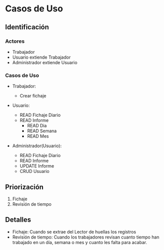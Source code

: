 # Casos de Uso

## Identificación

### Actores
- Trabajador
- Usuario extiende Trabajador
- Administrador extiende Usuario

### Casos de Uso
 
- Trabajador:
  - Crear fichaje

- Usuario:
  - READ Fichaje Diario
  - READ Informe
    - READ Dia
    - READ Semana
    - READ Mes

- Administrador(Usuario):
  - READ Fichaje Diario
  - READ Informe
  - UPDATE Informe
  - CRUD Usuario

## Priorización
1. Fichaje
2. Revisión de tiempo

## Detalles
- Fichaje: Cuando se extrae del Lector de huellas los registros
- Revisión de tiempo: Cuando los trabajadores revisan cuanto tiempo han trabajado en un día, semana o mes y cuanto les falta para acabar.
